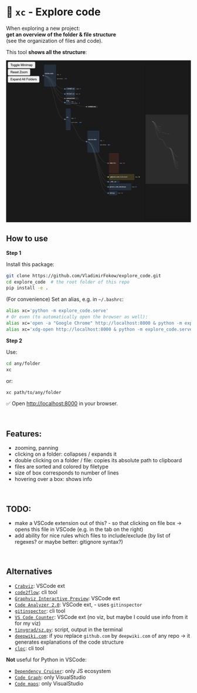 # 🧭 `xc` - Explore code

When exploring a new project:  
**get an overview of the folder & file structure**  
(see the organization of files and code).

This tool **shows all the structure**:

<img src="./img/example.png" alt="Example image" width="800" />


<br />

## How to use

**Step 1**

Install this package:
```bash
git clone https://github.com/VladimirFokow/explore_code.git
cd explore_code  # the root folder of this repo
pip install -e .
```

(For convenience) Set an alias, e.g. in `~/.bashrc`:
```bash
alias xc='python -m explore_code.serve'
# Or even (to automatically open the browser as well):
alias xc='open -a "Google Chrome" http://localhost:8000 & python -m explore_code.serve'  # for macOS
alias xc='xdg-open http://localhost:8000 & python -m explore_code.serve'  # for Linux
```

**Step 2**

Use:

```bash
cd any/folder
xc
```

or:

```bash
xc path/to/any/folder
```

✅ Open [http://localhost:8000](http://localhost:8000) in your browser.


<br />

## Features:

- zooming, panning
- clicking on a folder: collapses / expands it
- double clicking on a folder / file: copies its absolute path to clipboard
- files are sorted and colored by filetype
- size of box corresponds to number of lines
- hovering over a box: shows info


<br />

## TODO:

- make a VSCode extension out of this? - so that clicking on file box -> opens this file in VSCode (e.g. in the tab on the right)
- add ability for nice rules which files to include/exclude (by list of regexes? or maybe better: gitignore syntax?)


<br />

## Alternatives

- [`Crabviz`](https://marketplace.visualstudio.com/items?itemName=chanhx.crabviz): VSCode ext
- [`code2flow`](https://github.com/scottrogowski/code2flow): cli tool
- [`Graphviz Interactive Preview`](https://marketplace.visualstudio.com/items?itemName=tintinweb.graphviz-interactive-preview): VSCode ext
- [`Code Analyzer 2.0`](https://marketplace.visualstudio.com/items?itemName=SoftwareEvolutionLab.codeanalyzer2): VSCode ext, - uses `gitinspector`
- [`gitinspector`](https://github.com/ejwa/gitinspector): cli tool
- [`VS Code Counter`](https://marketplace.visualstudio.com/items?itemName=uctakeoff.vscode-counter): VSCode ext (no viz, but maybe I could use info from it for my viz)
- [`tinygrad/sz.py`](https://github.com/tinygrad/tinygrad/blob/master/sz.py): script, output in the terminal
- [`deepwiki.com`](https://deepwiki.com): if you replace `github.com` by `deepwiki.com` of any repo -> it generates explanations of the code structure
- [`cloc`](https://github.com/AlDanial/cloc): cli tool

**Not** useful for Python in VSCode:
- [`Dependency Cruiser`](https://github.com/sverweij/dependency-cruiser): only JS ecosystem
- [`Code Graph`](https://marketplace.visualstudio.com/items?itemName=YaobinOuyang.CodeAtlas): only VisualStudio
- [`Code maps`](https://learn.microsoft.com/en-us/visualstudio/modeling/map-dependencies-across-your-solutions): only VisualStudio

